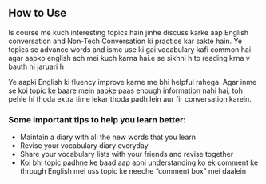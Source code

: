 ## How to Use

Is course me kuch interesting topics hain jinhe discuss karke aap English conversation and Non-Tech Conversation ki practice kar sakte hain. Ye topics se advance words and isme use ki gai vocabulary kafi common hai agar aapko english ach mei kuch karna hai.e se sikhni h to reading krna v bauth hi jaruari h

Ye aapki English ki fluency improve karne me bhi helpful rahega. Agar inme se koi topic ke baare mein aapke paas enough information nahi hai, toh pehle hi thoda extra time lekar thoda padh lein aur fir conversation karein.

### Some important tips to help you learn better:
- Maintain a diary with all the new words that you learn
- Revise your vocabulary diary everyday
- Share your vocabulary lists with your friends and revise together
- Koi bhi topic padhne ke baad aap apni understanding ko ek comment ke through English mei uss topic ke neeche “comment box” mei daalein
